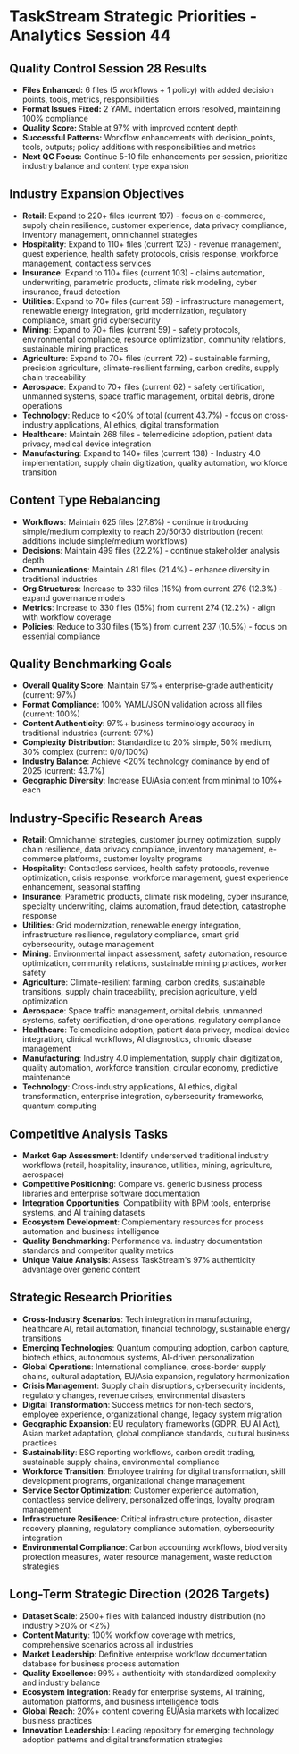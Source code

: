 # TaskStream Strategic Priorities - Analytics Session 44

## Quality Control Session 28 Results
- **Files Enhanced:** 6 files (5 workflows + 1 policy) with added decision points, tools, metrics, responsibilities
- **Format Issues Fixed:** 2 YAML indentation errors resolved, maintaining 100% compliance
- **Quality Score:** Stable at 97% with improved content depth
- **Successful Patterns:** Workflow enhancements with decision_points, tools, outputs; policy additions with responsibilities and metrics
- **Next QC Focus:** Continue 5-10 file enhancements per session, prioritize industry balance and content type expansion

## Industry Expansion Objectives
- **Retail**: Expand to 220+ files (current 197) - focus on e-commerce, supply chain resilience, customer experience, data privacy compliance, inventory management, omnichannel strategies
- **Hospitality**: Expand to 110+ files (current 123) - revenue management, guest experience, health safety protocols, crisis response, workforce management, contactless services
- **Insurance**: Expand to 110+ files (current 103) - claims automation, underwriting, parametric products, climate risk modeling, cyber insurance, fraud detection
- **Utilities**: Expand to 70+ files (current 59) - infrastructure management, renewable energy integration, grid modernization, regulatory compliance, smart grid cybersecurity
- **Mining**: Expand to 70+ files (current 59) - safety protocols, environmental compliance, resource optimization, community relations, sustainable mining practices
- **Agriculture**: Expand to 70+ files (current 72) - sustainable farming, precision agriculture, climate-resilient farming, carbon credits, supply chain traceability
- **Aerospace**: Expand to 70+ files (current 62) - safety certification, unmanned systems, space traffic management, orbital debris, drone operations
- **Technology**: Reduce to <20% of total (current 43.7%) - focus on cross-industry applications, AI ethics, digital transformation
- **Healthcare**: Maintain 268 files - telemedicine adoption, patient data privacy, medical device integration
- **Manufacturing**: Expand to 140+ files (current 138) - Industry 4.0 implementation, supply chain digitization, quality automation, workforce transition

## Content Type Rebalancing
- **Workflows**: Maintain 625 files (27.8%) - continue introducing simple/medium complexity to reach 20/50/30 distribution (recent additions include simple/medium workflows)
- **Decisions**: Maintain 499 files (22.2%) - continue stakeholder analysis depth
- **Communications**: Maintain 481 files (21.4%) - enhance diversity in traditional industries
- **Org Structures**: Increase to 330 files (15%) from current 276 (12.3%) - expand governance models
- **Metrics**: Increase to 330 files (15%) from current 274 (12.2%) - align with workflow coverage
- **Policies**: Reduce to 330 files (15%) from current 237 (10.5%) - focus on essential compliance

## Quality Benchmarking Goals
- **Overall Quality Score**: Maintain 97%+ enterprise-grade authenticity (current: 97%)
- **Format Compliance**: 100% YAML/JSON validation across all files (current: 100%)
- **Content Authenticity**: 97%+ business terminology accuracy in traditional industries (current: 97%)
- **Complexity Distribution**: Standardize to 20% simple, 50% medium, 30% complex (current: 0/0/100%)
- **Industry Balance**: Achieve <20% technology dominance by end of 2025 (current: 43.7%)
- **Geographic Diversity**: Increase EU/Asia content from minimal to 10%+ each

## Industry-Specific Research Areas
- **Retail**: Omnichannel strategies, customer journey optimization, supply chain resilience, data privacy compliance, inventory management, e-commerce platforms, customer loyalty programs
- **Hospitality**: Contactless services, health safety protocols, revenue optimization, crisis response, workforce management, guest experience enhancement, seasonal staffing
- **Insurance**: Parametric products, climate risk modeling, cyber insurance, specialty underwriting, claims automation, fraud detection, catastrophe response
- **Utilities**: Grid modernization, renewable energy integration, infrastructure resilience, regulatory compliance, smart grid cybersecurity, outage management
- **Mining**: Environmental impact assessment, safety automation, resource optimization, community relations, sustainable mining practices, worker safety
- **Agriculture**: Climate-resilient farming, carbon credits, sustainable transitions, supply chain traceability, precision agriculture, yield optimization
- **Aerospace**: Space traffic management, orbital debris, unmanned systems, safety certification, drone operations, regulatory compliance
- **Healthcare**: Telemedicine adoption, patient data privacy, medical device integration, clinical workflows, AI diagnostics, chronic disease management
- **Manufacturing**: Industry 4.0 implementation, supply chain digitization, quality automation, workforce transition, circular economy, predictive maintenance
- **Technology**: Cross-industry applications, AI ethics, digital transformation, enterprise integration, cybersecurity frameworks, quantum computing

## Competitive Analysis Tasks
- **Market Gap Assessment**: Identify underserved traditional industry workflows (retail, hospitality, insurance, utilities, mining, agriculture, aerospace)
- **Competitive Positioning**: Compare vs. generic business process libraries and enterprise software documentation
- **Integration Opportunities**: Compatibility with BPM tools, enterprise systems, and AI training datasets
- **Ecosystem Development**: Complementary resources for process automation and business intelligence
- **Quality Benchmarking**: Performance vs. industry documentation standards and competitor quality metrics
- **Unique Value Analysis**: Assess TaskStream's 97% authenticity advantage over generic content

## Strategic Research Priorities
- **Cross-Industry Scenarios**: Tech integration in manufacturing, healthcare AI, retail automation, financial technology, sustainable energy transitions
- **Emerging Technologies**: Quantum computing adoption, carbon capture, biotech ethics, autonomous systems, AI-driven personalization
- **Global Operations**: International compliance, cross-border supply chains, cultural adaptation, EU/Asia expansion, regulatory harmonization
- **Crisis Management**: Supply chain disruptions, cybersecurity incidents, regulatory changes, revenue crises, environmental disasters
- **Digital Transformation**: Success metrics for non-tech sectors, employee experience, organizational change, legacy system migration
- **Geographic Expansion**: EU regulatory frameworks (GDPR, EU AI Act), Asian market adaptation, global compliance standards, cultural business practices
- **Sustainability**: ESG reporting workflows, carbon credit trading, sustainable supply chains, environmental compliance
- **Workforce Transition**: Employee training for digital transformation, skill development programs, organizational change management
- **Service Sector Optimization**: Customer experience automation, contactless service delivery, personalized offerings, loyalty program management
- **Infrastructure Resilience**: Critical infrastructure protection, disaster recovery planning, regulatory compliance automation, cybersecurity integration
- **Environmental Compliance**: Carbon accounting workflows, biodiversity protection measures, water resource management, waste reduction strategies

## Long-Term Strategic Direction (2026 Targets)
- **Dataset Scale**: 2500+ files with balanced industry distribution (no industry >20% or <2%)
- **Content Maturity**: 100% workflow coverage with metrics, comprehensive scenarios across all industries
- **Market Leadership**: Definitive enterprise workflow documentation database for business process automation
- **Quality Excellence**: 99%+ authenticity with standardized complexity and industry balance
- **Ecosystem Integration**: Ready for enterprise systems, AI training, automation platforms, and business intelligence tools
- **Global Reach**: 20%+ content covering EU/Asia markets with localized business practices
- **Innovation Leadership**: Leading repository for emerging technology adoption patterns and digital transformation strategies